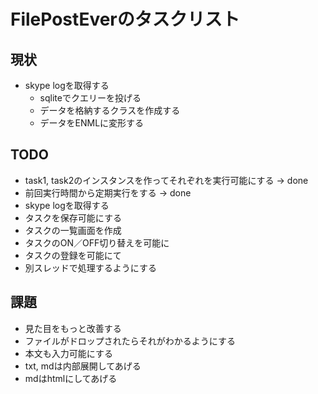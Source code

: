 # FilePostEverのタスクリスト
## 現状
* skype logを取得する
	* sqliteでクエリーを投げる
	* データを格納するクラスを作成する
	* データをENMLに変形する

## TODO
* task1, task2のインスタンスを作ってそれぞれを実行可能にする
-> done
* 前回実行時間から定期実行をする
-> done
* skype logを取得する
* タスクを保存可能にする
* タスクの一覧画面を作成
* タスクのON／OFF切り替えを可能に
* タスクの登録を可能にて
* 別スレッドで処理するようにする


## 課題
* 見た目をもっと改善する
* ファイルがドロップされたらそれがわかるようにする
* 本文も入力可能にする
* txt, mdは内部展開してあげる
* mdはhtmlにしてあげる
